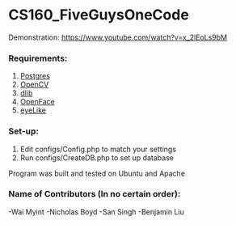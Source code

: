 # CS160_FiveGuysOneCode

Demonstration:
https://www.youtube.com/watch?v=x_2lEoLs9bM

### Requirements:
1. [Postgres](https://www.postgresql.org/)
2. [OpenCV](http://opencv.org/)
3. [dlib](http://dlib.net/)
4. [OpenFace](https://github.com/TadasBaltrusaitis/OpenFace)
5. [eyeLike](https://github.com/trishume/eyeLike)

### Set-up:
1. Edit configs/Config.php to match your settings
2. Run configs/CreateDB.php to set up database 

Program was built and tested on Ubuntu and Apache


### Name of Contributors (In no certain order):
-Wai Myint
-Nicholas Boyd
-San Singh
-Benjamin Liu

